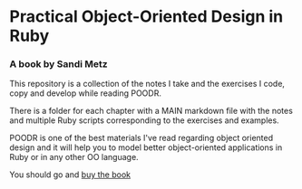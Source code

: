 # Practical Object-Oriented Design in Ruby
### A book by Sandi Metz

This repository is a collection of the notes I take and the exercises I code, copy and develop while reading POODR.

There is a folder for each chapter with a MAIN markdown file with the notes and multiple Ruby scripts corresponding to the exercises and examples.

POODR is one of the best materials I've read regarding object oriented design and it will help you to model better object-oriented applications in Ruby or in any other OO language.

You should go and [buy the book](http://www.poodr.com/)
